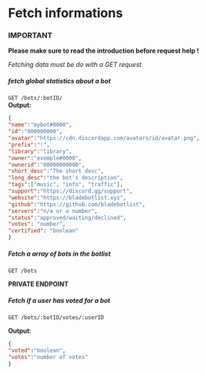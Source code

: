 # Fetch informations

### IMPORTANT
**Please make sure to read the introduction before request help !**

*Fetching data must be do with a GET request*

##### fetch global statistics about a bot

`GET /bots/:botID/`<br>
**Output:**
```json
{
"name":"mybot#0000",
"id":"000000000",
"avatar":"https://cdn.discordapp.com/avatars/id/avatar.png",
"prefix":"!",
"library":"library",
"owner":"exemple#0000",
"ownerid":"00000000000",
"short_desc":"The short desc",
"long_desc":"the bot's description",
"tags":["music", "info", "traffic"],
"support":"https://discord.gg/support",
"website":"https://bladebotlist.xyz",
"github":"https://github.com/bladebotlist",
"servers":"n/a or a number",
"status":"approved/waiting/declined",
"votes": "number",
"certified": "boolean"
}
```

##### Fetch a array of bots in the botlist

`GET /bots`

**PRIVATE ENDPOINT**

##### Fetch if a user has voted for a bot

`GET /bots/:botID/votes/:userID`

**Output:**
```json
{
"voted":"boolean",
"votes":"number of votes"
}
```


